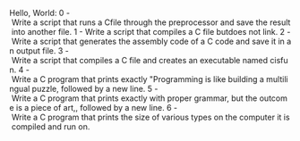 Hello, World: 0 - Write a script that runs a Cfile through the preprocessor and save the result into another file. 1 - Write a script that compiles a C file butdoes not link. 2 - Write a script that generates the assembly code of a C code and save it in an output file. 3 - Write a script that compiles a C file and creates an executable named cisfun. 4 - Write a C program that prints exactly "Programming is like building a multilingual puzzle, followed by a new line. 5 - Write a C program that prints exactly with proper grammar, but the outcome is a piece of art,, followed by a new line. 6 - Write a C program that prints the size of various types on the computer it is compiled and run on. 
